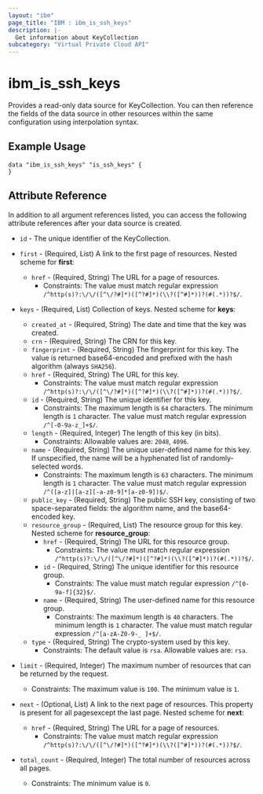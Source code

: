 ```yaml
---
layout: "ibm"
page_title: "IBM : ibm_is_ssh_keys"
description: |-
  Get information about KeyCollection
subcategory: "Virtual Private Cloud API"
---
```


# ibm_is_ssh_keys

Provides a read-only data source for KeyCollection. You can then reference the fields of the data source in other resources within the same configuration using interpolation syntax.

## Example Usage

```hcl
data "ibm_is_ssh_keys" "is_ssh_keys" {
}
```


## Attribute Reference

In addition to all argument references listed, you can access the following attribute references after your data source is created.

* `id` - The unique identifier of the KeyCollection.
* `first` - (Required, List) A link to the first page of resources.
Nested scheme for **first**:
	* `href` - (Required, String) The URL for a page of resources.
	  * Constraints: The value must match regular expression `/^http(s)?:\/\/([^\/?#]*)([^?#]*)(\\?([^#]*))?(#(.*))?$/`.

* `keys` - (Required, List) Collection of keys.
Nested scheme for **keys**:
	* `created_at` - (Required, String) The date and time that the key was created.
	* `crn` - (Required, String) The CRN for this key.
	* `fingerprint` - (Required, String) The fingerprint for this key.  The value is returned base64-encoded and prefixed with the hash algorithm (always `SHA256`).
	* `href` - (Required, String) The URL for this key.
	  * Constraints: The value must match regular expression `/^http(s)?:\/\/([^\/?#]*)([^?#]*)(\\?([^#]*))?(#(.*))?$/`.
	* `id` - (Required, String) The unique identifier for this key.
	  * Constraints: The maximum length is `64` characters. The minimum length is `1` character. The value must match regular expression `/^[-0-9a-z_]+$/`.
	* `length` - (Required, Integer) The length of this key (in bits).
	  * Constraints: Allowable values are: `2048`, `4096`.
	* `name` - (Required, String) The unique user-defined name for this key. If unspecified, the name will be a hyphenated list of randomly-selected words.
	  * Constraints: The maximum length is `63` characters. The minimum length is `1` character. The value must match regular expression `/^([a-z]|[a-z][-a-z0-9]*[a-z0-9])$/`.
	* `public_key` - (Required, String) The public SSH key, consisting of two space-separated fields: the algorithm name, and the base64-encoded key.
	* `resource_group` - (Required, List) The resource group for this key.
	Nested scheme for **resource_group**:
		* `href` - (Required, String) The URL for this resource group.
		  * Constraints: The value must match regular expression `/^http(s)?:\/\/([^\/?#]*)([^?#]*)(\\?([^#]*))?(#(.*))?$/`.
		* `id` - (Required, String) The unique identifier for this resource group.
		  * Constraints: The value must match regular expression `/^[0-9a-f]{32}$/`.
		* `name` - (Required, String) The user-defined name for this resource group.
		  * Constraints: The maximum length is `40` characters. The minimum length is `1` character. The value must match regular expression `/^[a-zA-Z0-9-_ ]+$/`.
	* `type` - (Required, String) The crypto-system used by this key.
	  * Constraints: The default value is `rsa`. Allowable values are: `rsa`.

* `limit` - (Required, Integer) The maximum number of resources that can be returned by the request.
  * Constraints: The maximum value is `100`. The minimum value is `1`.

* `next` - (Optional, List) A link to the next page of resources. This property is present for all pagesexcept the last page.
Nested scheme for **next**:
	* `href` - (Required, String) The URL for a page of resources.
	  * Constraints: The value must match regular expression `/^http(s)?:\/\/([^\/?#]*)([^?#]*)(\\?([^#]*))?(#(.*))?$/`.

* `total_count` - (Required, Integer) The total number of resources across all pages.
  * Constraints: The minimum value is `0`.

